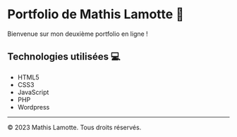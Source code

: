 # Portfolio de Mathis Lamotte 🌟

Bienvenue sur mon deuxième portfolio en ligne ! 

## Technologies utilisées 💻

- HTML5
- CSS3
- JavaScript
- PHP
- Wordpress

---
© 2023 Mathis Lamotte. Tous droits réservés.
